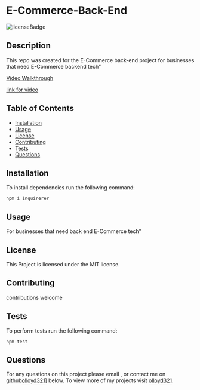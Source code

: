 # E-Commerce-Back-End
![licenseBadge](https://img.shields.io/badge/License-MIT-red)

## Description 

This repo was created for the E-Commerce back-end project for businesses that need E-Commerce backend tech"



[Video Walkthrough](https://user-images.githubusercontent.com/119633009/229950386-004cb174-f26e-4c94-af9b-4a8ed3445e7e.mp4)




[link for video](https://user-images.githubusercontent.com/119633009/232623244-c201145b-82c0-4906-b866-312334c4c445.mp4)



## Table of Contents

* [Installation](#installation) 
* [Usage](#usage)
* [License](#license) 
* [Contributing](#contributing) 
* [Tests](#tests)
* [Questions](#questions)

## Installation 

To install dependencies run the following command: 

```
npm i inquirerer
```

## Usage 

For businesses that need back end E-Commerce tech"

## License 
  
This Project is licensed under the MIT license.

## Contributing

contributions welcome

## Tests

To perform tests run the following command: 

```
npm test
```

## Questions

For any questions on this project please email , or contact me on github[olloyd321](https://github.com/olloyd321/)] below.
To view more of my projects visit [olloyd321](https://github.com/olloyd321/).

